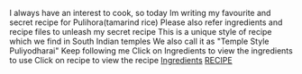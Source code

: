  I always have an interest to cook, so today Im writing my favourite and secret recipe for Pulihora(tamarind rice)
 Please also refer ingredients and recipe files to unleash my secret recipe
 This is a unique style of recipe which we find in South Indian temples
 We also call it as "Temple Style Puliyodharai"
 Keep following me
 Click on Ingredients to view the ingredients to use 
 Click on recipe to view the recipe
 <a href="https://swetapadmaja.github.io/c26-myrecipe/ingredients.md">Ingredients</a>
<a href = "https://swetapadmaja.github.io/c26-myrecipe/recipe.md">RECIPE</a>
